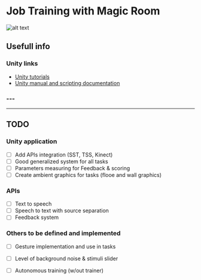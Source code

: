 # Job Training with Magic Room

![alt text](Job%20Training/Assets/Sprites/character/Gus.png)
## Usefull info 

### Unity links
* [Unity tutorials](https://learn.unity.com/ )
* [Unity manual and scripting documentation](https://docs.unity3d.com/Manual/index.html)

### ---



----------------

## TODO

### Unity application 
- [ ] Add APIs integration (SST, TSS, Kinect)
- [ ] Good generalized system for all tasks
- [ ] Parameters measuring for Feedback & scoring
- [ ] Create ambient graphics for tasks (flooe and wall graphics)

### APIs
- [ ] Text to speech 
- [ ] Speech to text with source separation
- [ ] Feedback system

### Others to be defined and implemented
- [ ] Gesture implementation and use in tasks
- [ ] Level of background noise & stimuli slider
- [ ] Autonomous training (w/out trainer)



